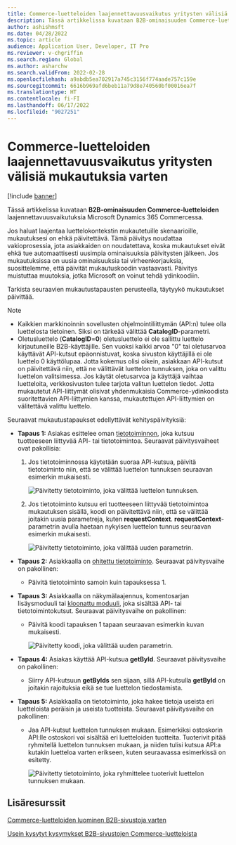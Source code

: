 ```yaml
---
title: Commerce-luetteloiden laajennettavuusvaikutus yritysten välisiä mukautuksia varten
description: Tässä artikkelissa kuvataan B2B-ominaisuuden Commerce-luetteloiden laajennettavuusvaikutuksia Microsoft Dynamics 365 Commercessa.
author: ashishmsft
ms.date: 04/28/2022
ms.topic: article
audience: Application User, Developer, IT Pro
ms.reviewer: v-chgriffin
ms.search.region: Global
ms.author: asharchw
ms.search.validFrom: 2022-02-28
ms.openlocfilehash: a9abdb5ea702917a745c3156f774aade757c159e
ms.sourcegitcommit: 6616b969afd6beb11a79d8e740560bf00016ea7f
ms.translationtype: HT
ms.contentlocale: fi-FI
ms.lasthandoff: 06/17/2022
ms.locfileid: "9027251"
---
```

# <a name="extensibility-impact-of-commerce-catalogs-for-b2b-customizations"></a>Commerce-luetteloiden laajennettavuusvaikutus yritysten välisiä mukautuksia varten

[!include [banner](includes/banner.md)]

Tässä artikkelissa kuvataan **B2B-ominaisuuden Commerce-luetteloiden** laajennettavuusvaikutuksia Microsoft Dynamics 365 Commercessa.

Jos haluat laajentaa luettelokontekstin mukautetuille skenaarioille, mukautuksesi on ehkä päivitettävä. Tämä päivitys noudattaa vakioprosessia, jota asiakkaiden on noudatettava, koska mukautukset eivät ehkä tue automaattisesti uusimpia ominaisuuksia päivitysten jälkeen. Jos mukautuksissa on uusia ominaisuuksia tai virheenkorjauksia, suosittelemme, että päivität mukautuskoodin vastaavasti. Päivitys muistuttaa muutoksia, jotka Microsoft on voinut tehdä ydinkoodiin.

Tarkista seuraavien mukautustapausten perusteella, täytyykö mukautukset päivittää.

> [!NOTE]
> - Kaikkien markkinoinnin sovellusten ohjelmointiliittymän (API:n) tulee olla luettelosta tietoinen. Siksi on tärkeää välittää **CatalogID**-parametri.
> - Oletusluettelo (**CatalogID**=**0**) oletusluettelo ei ole sallittu luettelo kirjautuneille B2B-käyttäjille. Sen vuoksi kaikki arvoa "0" tai oletusarvoa käyttävät API-kutsut epäonnistuvat, koska sivuston käyttäjillä ei ole luettelo 0 käyttölupaa. Jotta kokemus olisi oikein, asiakkaan API-kutsut on päivitettävä niin, että ne välittävät luettelon tunnuksen, joka on valittu luettelon valitsimessa. Jos käytät oletusarvoa ja käyttäjä vaihtaa luetteloita, verkkosivuston tulee tarjota valitun luettelon tiedot. Jotta mukautetut API-liittymät olisivat yhdenmukaisia Commerce-ydinkoodista suoritettavien API-liittymien kanssa, mukautettujen API-liittymien on välitettävä valittu luettelo.

Seuraavat mukautustapaukset edellyttävät kehityspäivityksiä:

- **Tapaus 1:** Asiakas esittelee oman [tietotoiminnon](e-commerce-extensibility/data-actions.md), joka kutsuu tuotteeseen liittyvää API- tai tietotoimintoa. Seuraavat päivitysvaiheet ovat pakollisia:

    1. Jos tietotoiminnossa käytetään suoraa API-kutsua, päivitä tietotoiminto niin, että se välittää luettelon tunnuksen seuraavan esimerkin mukaisesti.

        ![Päivitetty tietotoiminto, joka välittää luettelon tunnuksen.](./media/customization1_a.png)

    1. Jos tietotoiminto kutsuu eri tuotteeseen liittyvää tietotoimintoa mukautuksen sisällä, koodi on päivitettävä niin, että se välittää joitakin uusia parametreja, kuten **requestContext**. **requestContext**-parametrin avulla haetaan nykyisen luettelon tunnus seuraavan esimerkin mukaisesti.

        ![Päivitetty tietotoiminto, joka välittää uuden parametrin.](./media/customization1_b.png)

- **Tapaus 2:** Asiakkaalla on [ohitettu tietotoiminto](e-commerce-extensibility/data-action-overrides.md). Seuraavat päivitysvaihe on pakollinen:

    - Päivitä tietotoiminto samoin kuin tapauksessa 1.

- **Tapaus 3:** Asiakkaalla on näkymälaajennus, komentosarjan lisäysmoduuli tai [kloonattu moduuli](e-commerce-extensibility/modules-overview.md#clone-a-module-library-module), joka sisältää API- tai tietotoimintokutsut. Seuraavat päivitysvaihe on pakollinen:

    - Päivitä koodi tapauksen 1 tapaan seuraavan esimerkin kuvan mukaisesti.

       ![Päivitetty koodi, joka välittää uuden parametrin.](./media/customization3.png)

- **Tapaus 4:** Asiakas käyttää API-kutsua **getById**. Seuraavat päivitysvaihe on pakollinen:

    - Siirry API-kutsuun **getByIds** sen sijaan, sillä API-kutsulla **getById** on joitakin rajoituksia eikä se tue luettelon tiedostamista.

- **Tapaus 5:** Asiakkaalla on tietotoiminto, joka hakee tietoja useista eri luetteloista peräisin ja useista tuotteista. Seuraavat päivitysvaihe on pakollinen:

    - Jaa API-kutsut luettelon tunnuksen mukaan. Esimerkiksi ostoskorin API:lle ostoskori voi sisältää eri luetteloiden tuotteita. Tuoterivit pitää ryhmitellä luettelon tunnuksen mukaan, ja niiden tulisi kutsua API:a kutakin luetteloa varten erikseen, kuten seuraavassa esimerkissä on esitetty.

        ![Päivitetty tietotoiminto, joka ryhmittelee tuoterivit luettelon tunnuksen mukaan.](./media/customization5.png)

## <a name="additional-resources"></a>Lisäresurssit

[Commerce-luetteloiden luominen B2B-sivustoja varten](catalogs-b2b-sites.md)

[Usein kysytyt kysymykset B2B-sivustojen Commerce-luetteloista](catalogs-b2b-sites-FAQ.md)
